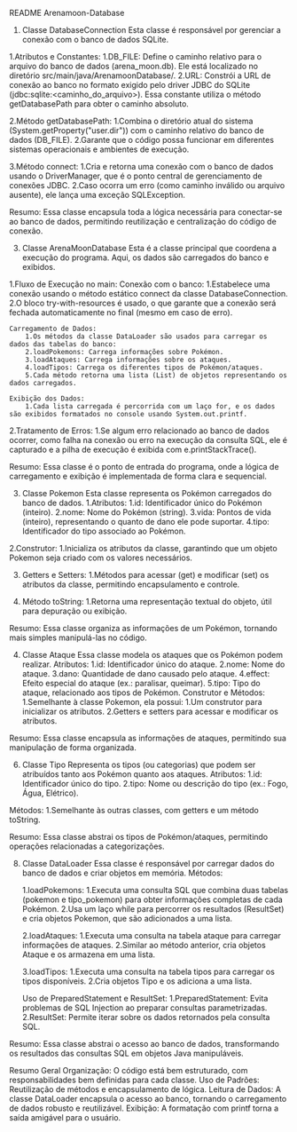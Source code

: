 README Arenamoon-Database

1. Classe DatabaseConnection
Esta classe é responsável por gerenciar a conexão com o banco de dados SQLite.

  1.Atributos e Constantes:
      1.DB_FILE: Define o caminho relativo para o arquivo do banco de dados (arena_moon.db). Ele está localizado no diretório src/main/java/ArenamoonDatabase/.
      2.URL: Constrói a URL de conexão ao banco no formato exigido pelo driver JDBC do SQLite (jdbc:sqlite:<caminho_do_arquivo>). Essa constante utiliza o método getDatabasePath para obter o caminho absoluto.
      
  2.Método getDatabasePath:
      1.Combina o diretório atual do sistema (System.getProperty("user.dir")) com o caminho relativo do banco de dados (DB_FILE).
      2.Garante que o código possa funcionar em diferentes sistemas operacionais e ambientes de execução.
      
  3.Método connect:
      1.Cria e retorna uma conexão com o banco de dados usando o DriverManager, que é o ponto central de gerenciamento de conexões JDBC.
      2.Caso ocorra um erro (como caminho inválido ou arquivo ausente), ele lança uma exceção SQLException.
      
Resumo: Essa classe encapsula toda a lógica necessária para conectar-se ao banco de dados, permitindo reutilização e centralização do código de conexão.

3. Classe ArenaMoonDatabase
Esta é a classe principal que coordena a execução do programa. Aqui, os dados são carregados do banco e exibidos.

  1.Fluxo de Execução no main:
    Conexão com o banco:
        1.Estabelece uma conexão usando o método estático connect da classe DatabaseConnection.
        2.O bloco try-with-resources é usado, o que garante que a conexão será fechada automaticamente no final (mesmo em caso de erro).
        
    Carregamento de Dados:
        1.Os métodos da classe DataLoader são usados para carregar os dados das tabelas do banco: 
        2.loadPokemons: Carrega informações sobre Pokémon.
        3.loadAtaques: Carrega informações sobre os ataques.
        4.loadTipos: Carrega os diferentes tipos de Pokémon/ataques.
        5.Cada método retorna uma lista (List) de objetos representando os dados carregados.
        
    Exibição dos Dados:
        1.Cada lista carregada é percorrida com um laço for, e os dados são exibidos formatados no console usando System.out.printf.
        
  2.Tratamento de Erros:
        1.Se algum erro relacionado ao banco de dados ocorrer, como falha na conexão ou erro na execução da consulta SQL, ele é capturado e a pilha de execução é exibida com e.printStackTrace().
        
Resumo: Essa classe é o ponto de entrada do programa, onde a lógica de carregamento e exibição é implementada de forma clara e sequencial.

3. Classe Pokemon
Esta classe representa os Pokémon carregados do banco de dados.
  1.Atributos:
      1.id: Identificador único do Pokémon (inteiro).
      2.nome: Nome do Pokémon (string).
      3.vida: Pontos de vida (inteiro), representando o quanto de dano ele pode suportar.
      4.tipo: Identificador do tipo associado ao Pokémon.
   
  2.Construtor:
      1.Inicializa os atributos da classe, garantindo que um objeto Pokemon seja criado com os valores necessários.
    
  3.  Getters e Setters:
      1.Métodos para acessar (get) e modificar (set) os atributos da classe, permitindo encapsulamento e controle.
      
  5. Método toString:
      1.Retorna uma representação textual do objeto, útil para depuração ou exibição.
     
Resumo: Essa classe organiza as informações de um Pokémon, tornando mais simples manipulá-las no código.


4. Classe Ataque
Essa classe modela os ataques que os Pokémon podem realizar.
  Atributos:
      1.id: Identificador único do ataque.
      2.nome: Nome do ataque.
      3.dano: Quantidade de dano causado pelo ataque.
      4.effect: Efeito especial do ataque (ex.: paralisar, queimar).
      5.tipo: Tipo do ataque, relacionado aos tipos de Pokémon.
  Construtor e Métodos:
      1.Semelhante à classe Pokemon, ela possui: 
      1.Um construtor para inicializar os atributos.
      2.Getters e setters para acessar e modificar os atributos.
   
Resumo: Essa classe encapsula as informações de ataques, permitindo sua manipulação de forma organizada.

6. Classe Tipo
Representa os tipos (ou categorias) que podem ser atribuídos tanto aos Pokémon quanto aos ataques.
  Atributos:
      1.id: Identificador único do tipo.
      2.tipo: Nome ou descrição do tipo (ex.: Fogo, Água, Elétrico).
   
  Métodos:
      1.Semelhante às outras classes, com getters e um método toString.
      
Resumo: Essa classe abstrai os tipos de Pokémon/ataques, permitindo operações relacionadas a categorizações.

8. Classe DataLoader
Essa classe é responsável por carregar dados do banco de dados e criar objetos em memória.
  Métodos:

   1.loadPokemons: 
        1.Executa uma consulta SQL que combina duas tabelas (pokemon e tipo_pokemon) para obter informações completas de cada Pokémon.
        2.Usa um laço while para percorrer os resultados (ResultSet) e cria objetos Pokemon, que são adicionados a uma lista.
   
   2.loadAtaques: 
        1.Executa uma consulta na tabela ataque para carregar informações de ataques.
        2.Similar ao método anterior, cria objetos Ataque e os armazena em uma lista.
   
   3.loadTipos: 
        1.Executa uma consulta na tabela tipos para carregar os tipos disponíveis.
        2.Cria objetos Tipo e os adiciona a uma lista.
   
   Uso de PreparedStatement e ResultSet:
        1.PreparedStatement: Evita problemas de SQL Injection ao preparar consultas parametrizadas.
        2.ResultSet: Permite iterar sobre os dados retornados pela consulta SQL.
   
Resumo: Essa classe abstrai o acesso ao banco de dados, transformando os resultados das consultas SQL em objetos Java manipuláveis.

Resumo Geral
    Organização: O código está bem estruturado, com responsabilidades bem definidas para cada classe.
    Uso de Padrões: Reutilização de métodos e encapsulamento de lógica.
    Leitura de Dados: A classe DataLoader encapsula o acesso ao banco, tornando o carregamento de dados robusto e reutilizável.
    Exibição: A formatação com printf torna a saída amigável para o usuário.
